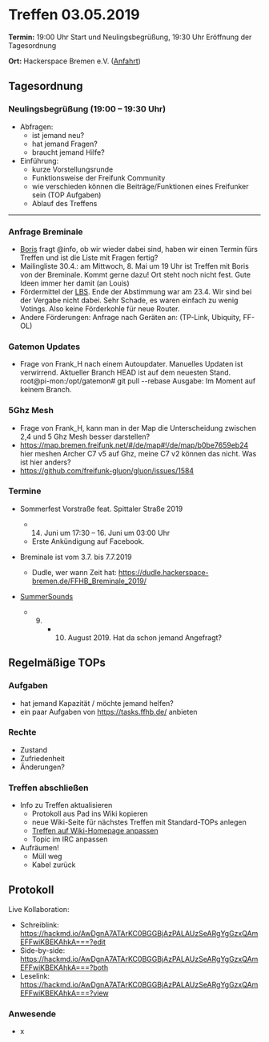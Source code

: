 # Treffen 03.05.2019

**Termin:** 19:00 Uhr Start und Neulingsbegrüßung, 19:30 Uhr Eröffnung der Tagesordnung

**Ort:** Hackerspace Bremen e.V. ([Anfahrt](https://www.hackerspace-bremen.de/anfahrt/))

## Tagesordnung
### Neulingsbegrüßung (19:00 – 19:30 Uhr)

- Abfragen:
    - ist jemand neu?
    - hat jemand Fragen?
    - braucht jemand Hilfe?
- Einführung:
    - kurze Vorstellungsrunde
    - Funktionsweise der Freifunk Community
    - wie verschieden können die Beiträge/Funktionen eines Freifunker sein (TOP Aufgaben)
    - Ablauf des Treffens

---

### Anfrage Breminale
* [Boris](https://wiki.bremen.freifunk.net/Treffen/2019_04_05) fragt @info, ob wir wieder dabei sind, haben wir einen Termin fürs Treffen und ist die Liste mit Fragen fertig?
* Mailingliste 30.4.: am Mittwoch, 8. Mai um 19 Uhr ist Treffen mit Boris von der Breminale. Kommt gerne dazu! Ort steht noch nicht fest. Gute Ideen immer her damit (an Louis)
* Fördermittel der [LBS](www.lbs-vorausdenker.de). Ende der Abstimmung war am 23.4. Wir sind bei der Vergabe nicht dabei. Sehr Schade, es waren einfach zu wenig Votings. Also keine Förderkohle für neue Router.
* Andere Förderungen: Anfrage nach Geräten an: (TP-Link, Ubiquity, FF-OL) 

### Gatemon Updates
* Frage von Frank_H nach einem Autoupdater. Manuelles Updaten ist verwirrend. Aktueller Branch HEAD ist auf dem neuesten Stand.
root@pi-mon:/opt/gatemon# git pull --rebase  Ausgabe: Im Moment auf keinem Branch. 

### 5Ghz Mesh
* Frage von Frank_H, kann man in der Map die Unterscheidung zwischen 2,4 und 5 Ghz Mesh besser darstellen?
* https://map.bremen.freifunk.net/#/de/map#!/de/map/b0be7659eb24 hier meshen Archer C7 v5 auf Ghz, meine C7 v2 können das nicht. Was ist hier anders?
* https://github.com/freifunk-gluon/gluon/issues/1584

### Termine
- Sommerfest Vorstraße feat. Spittaler Straße 2019
  - 14. Juni um 17:30 – 16. Juni um 03:00 Uhr
  - Erste Ankündigung auf Facebook.

- Breminale ist vom 3.7. bis 7.7.2019
  - Dudle, wer wann Zeit hat:      https://dudle.hackerspace-bremen.de/FFHB_Breminale_2019/

- [SummerSounds](https://summersounds.de/)
  - 9. + 10. August 2019. Hat da schon jemand Angefragt?

## Regelmäßige TOPs
### Aufgaben

- hat jemand Kapazität / möchte jemand helfen?
- ein paar Aufgaben von https://tasks.ffhb.de/ anbieten

### Rechte

- Zustand
- Zufriedenheit
- Änderungen?

### Treffen abschließen

- Info zu Treffen aktualisieren
  - Protokoll aus Pad ins Wiki kopieren
  - neue Wiki-Seite für nächstes Treffen mit Standard-TOPs anlegen
  - [Treffen auf Wiki-Homepage anpassen](https://wiki.bremen.freifunk.net/Home)
  - Topic im IRC anpassen
- Aufräumen!
  - Müll weg
  - Kabel zurück

## Protokoll

Live Kollaboration:

* Schreiblink: https://hackmd.io/AwDgnA7ATArKC0BGGBjAzPALAUzSeARgYgGzxQAmEFFwiKBEKAhkA===?edit
* Side-by-side: https://hackmd.io/AwDgnA7ATArKC0BGGBjAzPALAUzSeARgYgGzxQAmEFFwiKBEKAhkA===?both
* Leselink: https://hackmd.io/AwDgnA7ATArKC0BGGBjAzPALAUzSeARgYgGzxQAmEFFwiKBEKAhkA===?view

### Anwesende
- x